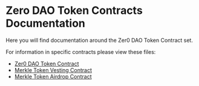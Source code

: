 # Zero DAO Token Contracts Documentation

Here you will find documentation around the Zer0 DAO Token Contract set.

For information in specific contracts please view these files:

- [Zer0 DAO Token Contract](./zdaotoken.md)
- [Merkle Token Vesting Contract](./merklevesting.md)
- [Merkle Token Airdrop Contract](./merkleairdrop.md)
